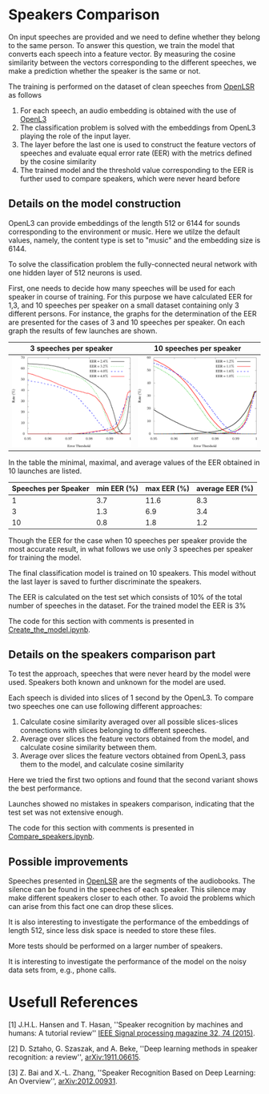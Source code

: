 # Speakers Comparison

On input speeches are provided and we need to define whether they belong to the same person.
To answer this question, we train the model that converts each speech into a feature vector. By measuring the cosine similarity between the vectors corresponding to the different speeches, we make a prediction whether the speaker is the same or not.

The training is performed on the dataset of clean speeches from [OpenLSR](https://www.openslr.org/resources/12/train-clean-100.tar.gz) as follows
1. For each speech, an audio embedding is obtained with the use of [OpenL3](https://openl3.readthedocs.io/en/latest/)
2. The classification problem is solved with the embeddings from OpenL3 playing the role of the input layer.
3. The layer before the last one is used to construct the feature vectors of speeches and evaluate equal error rate (EER) with the metrics defined by the cosine similarity
4. The trained model and the threshold value corresponding to the EER is further used to compare speakers, which were never heard before

## Details on the model construction

OpenL3 can provide embeddings of the length 512 or 6144 for sounds corresponding to the environment or music. Here we utilze the default values, namely, the content type is set to "music" and the embedding size is 6144.

To solve the classification problem the fully-connected neural network with one hidden layer of 512 neurons is used.

First, one needs to decide how many speeches will be used for each speaker in course of training. For this purpose we have calculated EER for 1,3, and 10 speeches per speaker on a small dataset containing only 3 different persons. 
For instance, the graphs for the determination of the EER are presented for the cases of 3 and 10 speeches per speaker. On each graph the results of few launches are shown. 

3 speeches per speaker |  10 speeches per speaker
:-------------------------:|:-------------------------:
<img src="graph/03speeches.png" alt="drawing" width="100%"/>  |  <img src="graph/10speeches.png" alt="drawing" width="100%"/>

In the table the minimal, maximal, and average values of the EER obtained in 10 launches are listed. 

Speeches per Speaker | min EER (%)| max EER (%)| average EER (%)
-------------------|------|----|---
  1  | 3.7 | 11.6 | 8.3
  3  | 1.3 |  6.9 | 3.4
 10  | 0.8 |  1.8 | 1.2
 
Though the EER for the case when 10 speeches per speaker provide the most accurate result, in what follows we use only 3 speeches per speaker for training the model.

The final classification model is trained on 10 speakers. This model without the last layer is saved to further discriminate the speakers.

The EER is calculated on the test set which consists of 10% of the total number of speeches in the dataset. For the trained model the EER is 3%

The code for this section with comments is presented in [Create_the_model.ipynb](Create_the_model.ipynb).

## Details on the speakers comparison part

To test the approach, speeches that were never heard by the model were used. Speakers both known and unknown for the model are used.

Each speech is divided into slices of 1 second by the OpenL3. To compare two speeches one can use following different approaches:
1. Calculate cosine similarity averaged over all possible slices-slices connections with slices belonging to different speeches.
2. Average over slices the feature vectors obtained from the model, and calculate cosine similarity between them.
3. Average over slices the feature vectors obtained from OpenL3, pass them to the model, and calculate cosine similarity

Here we tried the first two options and found that the second variant shows the best performance.

Launches showed no mistakes in speakers comparison, indicating that the test set was not extensive enough.

The code for this section with comments is presented in [Compare_speakers.ipynb](Compare_speakers.ipynb).

## Possible improvements

Speeches presented in [OpenLSR](https://www.openslr.org/resources/12/train-clean-100.tar.gz) are the segments of the audiobooks. The silence can be found in the speeches of each speaker. This silence may make different speakers closer to each other. To avoid the problems which can arise from this fact one can drop these slices.

It is also interesting to investigate the performance of the embeddings of length 512, since less disk space is needed to store these files.

More tests should be performed on a larger number of speakers. 

It is interesting to investigate the performance of the model on the noisy data sets from, e.g., phone calls.

# Usefull References

[1] J.H.L. Hansen and T. Hasan,
''Speaker recognition by machines and humans: A tutorial review'' 
[IEEE Signal processing magazine 32, 74 (2015)](https://www.semanticscholar.org/paper/Speaker-Recognition-by-Machines-and-Humans%3A-A-Hansen-Hasan/c7d244dde874f82e5982e27391251fa66d41de8f#paper-header).

[2] D. Sztaho, G. Szaszak, and A. Beke,
''Deep learning methods in speaker recognition: a review'',
[arXiv:1911.06615](https://arxiv.org/abs/1911.06615).

[3] Z. Bai and X.-L. Zhang,
''Speaker Recognition Based on Deep Learning: An Overview'',
[arXiv:2012.00931](https://arxiv.org/abs/2012.00931).
